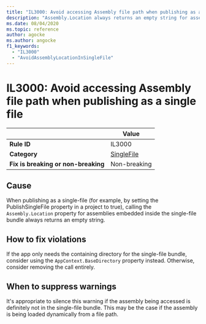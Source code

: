 ```yaml
---
title: "IL3000: Avoid accessing Assembly file path when publishing as a single file (code analysis)"
description: "Assembly.Location always returns an empty string for assemblies embedded in a single-file bundle"
ms.date: 08/04/2020
ms.topic: reference
author: agocke
ms.author: angocke
f1_keywords:
  - "IL3000"
  - "AvoidAssemblyLocationInSingleFile"
---
```

# IL3000: Avoid accessing Assembly file path when publishing as a single file

|                                     | Value                                |
|-------------------------------------|--------------------------------------|
| **Rule ID**                         | IL3000                               |
| **Category**                        | [SingleFile](overview.md) |
| **Fix is breaking or non-breaking** | Non-breaking                         |

## Cause

When publishing as a single-file (for example, by setting the PublishSingleFile property in a project to true), calling the `Assembly.Location` property for
assemblies embedded inside the single-file bundle always returns an empty string.

## How to fix violations

If the app only needs the containing directory for the single-file bundle, consider using the `AppContext.BaseDirectory` property instead. Otherwise, consider
removing the call entirely.

## When to suppress warnings

It's appropriate to silence this warning if the assembly being accessed is definitely not in the single-file bundle. This may be the case if the assembly is being loaded dynamically from a file path.
